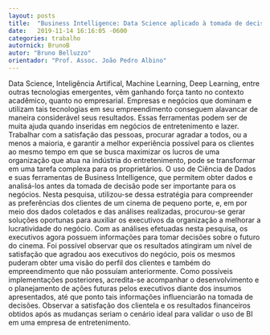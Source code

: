 ```yaml
---
layout: posts
title:  "Business Intelligence: Data Science aplicado à tomada de decisões em cinema de pequeno porte"
date:   2019-11-14 16:16:05 -0600
categories: trabalho
autornick: BrunoB
autor: "Bruno Belluzzo"
orientador: "Prof. Assoc. João Pedro Albino"
---
```

Data Science, Inteligência Artifical, Machine Learning, Deep Learning, entre outras tecnologias emergentes, vêm ganhando força tanto no contexto acadêmico, quanto no empresarial. Empresas e negócios que dominam e utilizam tais tecnologias em seu empreendimento conseguem alavancar de maneira considerável seus resultados. Essas ferramentas podem ser de muita ajuda quando inseridas em negócios de entretenimento e lazer. Trabalhar com a satisfação das pessoas, procurar agradar a todos, ou a menos a maioria, e garantir a melhor experiência possível para os clientes ao mesmo tempo em que se busca maximizar os lucros de uma organização que atua na indústria do entretenimento, pode se transformar em uma tarefa complexa para os proprietários. O uso de Ciência de Dados e suas ferramentas de Business Intelligence, que permitem obter dados e analisá-los antes da tomada de decisão pode ser importante para os negócios. Nesta pesquisa, utilizou-se dessa estratégia para compreender as preferências dos clientes de um cinema de pequeno porte, e, em por meio dos dados coletados e das análises realizadas, procurou-se gerar soluções oportunas para auxiliar os executivos da organização a melhorar a lucratividade do negócio. Com as análises efetuadas nesta pesquisa, os executivos agora possuem informações para tomar decisões sobre o futuro do cinema. Foi possível observar que os resultados atingiram um nível de satisfação que agradou aos executivos do negócio, pois os mesmos puderam obter uma visão do perfil dos clientes e também do empreendimento que não possuíam anteriormente. Como possíveis implementações posteriores, acredita-se acompanhar o desenvolvimento e o planejamento de ações futuras pelos executivos diante dos insumos apresentados, até que ponto tais informações influenciarão na tomada de decisões. Observar a satisfação dos clientela e os resultados financeiros obtidos após as mudanças seriam o cenário ideal para validar o uso de BI em uma empresa de entretenimento.


